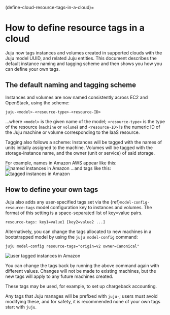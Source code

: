 (define-cloud-resource-tags-in-a-cloud)=
# How to define resource tags in a cloud

Juju now tags instances and volumes created in supported clouds with the Juju model UUID, and related Juju entities.  This document describes the default instance naming and tagging scheme and then shows you how you can define your own tags.

## The default naming and tagging scheme

Instances and volumes are now named consistently across EC2 and OpenStack, using the scheme:

``` text
juju-<model>-<resource-type>-<resource-ID>
```

...where `<model>` is the given name of the model; `<resource-type>` is the type of the resource (`machine` or `volume`) and `<resource-ID>` is the numeric ID of the Juju machine or volume corresponding to the IaaS resource.

Tagging also follows a scheme: Instances will be tagged with the names of units initially assigned to the machine. Volumes will be tagged with the storage-instance name, and the owner (unit or service) of said storage.

For example, names in Amazon AWS appear like this: ![named instances in Amazon](https://assets.ubuntu.com/v1/0261cc58-config-tagging-named.png)
...and tags like this:
![tagged instances in Amazon](https://assets.ubuntu.com/v1/f480625d-config-tagging-tagged.png)

## How to define your own tags


Juju also adds any user-specified tags set via the {ref}`model-config-resource-tags` model configuration key to instances and volumes. The format of this setting is a space-separated list of key=value pairs.

``` text
resource-tags: key1=value1 [key2=value2 ...]
```

Alternatively, you can change the tags allocated to new machines in a bootstrapped model by using the `juju model-config` command:

```text
juju model-config resource-tags="origin=v2 owner=Canonical"
```

![user tagged instances in Amazon](https://assets.ubuntu.com/v1/1fac4427-config-tagging-user.png)

You can change the tags back by running the above command again with different values. Changes will not be made to existing machines, but the new tags will apply to any future machines created.

These tags may be used, for example, to set up chargeback accounting.

Any tags that Juju manages will be prefixed with `juju-`; users must avoid modifying these, and for safety, it is recommended none of your own tags start with `juju`.

